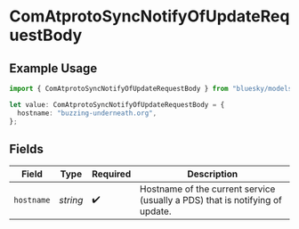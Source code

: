# ComAtprotoSyncNotifyOfUpdateRequestBody

## Example Usage

```typescript
import { ComAtprotoSyncNotifyOfUpdateRequestBody } from "bluesky/models/operations";

let value: ComAtprotoSyncNotifyOfUpdateRequestBody = {
  hostname: "buzzing-underneath.org",
};
```

## Fields

| Field                                                                        | Type                                                                         | Required                                                                     | Description                                                                  |
| ---------------------------------------------------------------------------- | ---------------------------------------------------------------------------- | ---------------------------------------------------------------------------- | ---------------------------------------------------------------------------- |
| `hostname`                                                                   | *string*                                                                     | :heavy_check_mark:                                                           | Hostname of the current service (usually a PDS) that is notifying of update. |